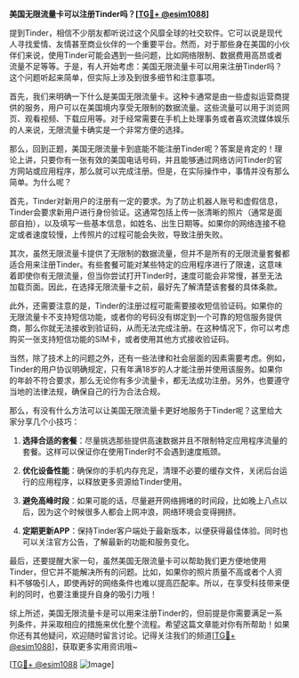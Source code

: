 **美国无限流量卡可以注册Tinder吗？[[TG💪+ @esim1088](https://t.me/s/esim1088)]**

提到Tinder，相信不少朋友都听说过这个风靡全球的社交软件。它可以说是现代人寻找爱情、友情甚至商业伙伴的一个重要平台。然而，对于那些身在美国的小伙伴们来说，使用Tinder可能会遇到一些问题，比如网络限制、数据费用高昂或者流量不足等等。于是，有人开始考虑：美国无限流量卡可以用来注册Tinder吗？这个问题听起来简单，但实际上涉及到很多细节和注意事项。

首先，我们来明确一下什么是美国无限流量卡。这种卡通常是由一些虚拟运营商提供的服务，用户可以在美国境内享受无限制的数据流量。这些流量可以用于浏览网页、观看视频、下载应用等。对于经常需要在手机上处理事务或者喜欢流媒体娱乐的人来说，无限流量卡确实是一个非常方便的选择。

那么，回到正题，美国无限流量卡到底能不能注册Tinder呢？答案是肯定的！理论上讲，只要你有一张有效的美国电话号码，并且能够通过网络访问Tinder的官方网站或应用程序，那么就可以完成注册。但是，在实际操作中，事情并没有那么简单。为什么呢？

首先，Tinder对新用户的注册有一定的要求。为了防止机器人账号和虚假信息，Tinder会要求新用户进行身份验证。这通常包括上传一张清晰的照片（通常是面部自拍），以及填写一些基本信息，如姓名、出生日期等。如果你的网络连接不稳定或者速度较慢，上传照片的过程可能会失败，导致注册失败。

其次，虽然无限流量卡提供了无限制的数据流量，但并不是所有的无限流量套餐都适合用来注册Tinder。有些套餐可能对某些特定的应用程序进行了限速，这意味着即使你有无限流量，但当你尝试打开Tinder时，速度可能会非常慢，甚至无法加载页面。因此，在选择无限流量卡之前，最好先了解清楚该套餐的具体条款。

此外，还需要注意的是，Tinder的注册过程可能需要接收短信验证码。如果你的无限流量卡不支持短信功能，或者你的号码没有绑定到一个可靠的短信服务提供商，那么你就无法接收到验证码，从而无法完成注册。在这种情况下，你可以考虑购买一张支持短信功能的SIM卡，或者使用其他方式接收验证码。

当然，除了技术上的问题之外，还有一些法律和社会层面的因素需要考虑。例如，Tinder的用户协议明确规定，只有年满18岁的人才能注册并使用该服务。如果你的年龄不符合要求，那么无论你有多少流量卡，都无法成功注册。另外，也要遵守当地的法律法规，确保自己的行为合法合规。

那么，有没有什么方法可以让美国无限流量卡更好地服务于Tinder呢？这里给大家分享几个小技巧：

1. **选择合适的套餐**：尽量挑选那些提供高速数据并且不限制特定应用程序流量的套餐。这样可以保证你在使用Tinder时不会遇到速度瓶颈。
   
2. **优化设备性能**：确保你的手机内存充足，清理不必要的缓存文件，关闭后台运行的应用程序，以释放更多资源给Tinder使用。
   
3. **避免高峰时段**：如果可能的话，尽量避开网络拥堵的时间段，比如晚上八点以后，因为这个时候很多人都会上网冲浪，网络环境会变得拥挤。
   
4. **定期更新APP**：保持Tinder客户端处于最新版本，以便获得最佳体验。同时也可以关注官方公告，了解最新的功能和服务变化。

最后，还要提醒大家一句，虽然美国无限流量卡可以帮助我们更方便地使用Tinder，但它并不能解决所有的问题。比如，如果你的照片质量不高或者个人资料不够吸引人，即使再好的网络条件也难以提高匹配率。所以，在享受科技带来便利的同时，也要注重提升自身的吸引力哦！

综上所述，美国无限流量卡是可以用来注册Tinder的，但前提是你需要满足一系列条件，并采取相应的措施来优化整个流程。希望这篇文章能对你有所帮助！如果你还有其他疑问，欢迎随时留言讨论。记得关注我们的频道[[TG💪+ @esim1088](https://t.me/s/esim1088)]，获取更多实用资讯哦~ 

[[TG💪+ @esim1088](https://t.me/s/esim1088) ![Image](https://i.postimg.cc/4NQfJmqS/Snipaste-2025-05-13-00-14-12.png)]